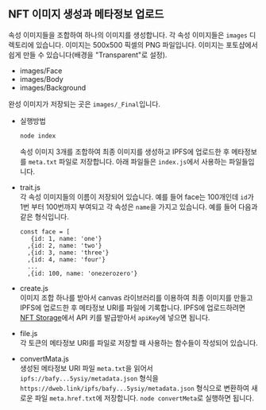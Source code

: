 ## NFT 이미지 생성과 메타정보 업로드

속성 이미지들을 조합하여 하나의 이미지를 생성합니다. 각 속성 이미지들은 `images` 디렉토리에 있습니다. 이미지는 500x500 픽셀의 PNG 파일입니다. 
이미지는 포토샵에서 쉽게 만들 수 있습니다(배경을 "Transparent"로 설정).

* images/Face
* images/Body
* images/Background
  
완성 이미지가 저장되는 곳은 `images/_Final`입니다.

* 실행방법    
  ```
  node index
  ```
  속성 이미지 3개를 조합하여 최종 이미지를 생성하고 IPFS에 업로드한 후 메타정보를 `meta.txt` 파일로 저장합니다. 아래 파일들은 
  `index.js`에서 사용하는 파일들입니다.  


* trait.js  
  각 속성 이미지들의 이름이 저장되어 있습니다. 예를 들어 face는 100개인데 `id`가 1번 부터 100번까지 부여되고 
  각 속성은 `name`을 가지고 있습니다. 예를 들어 다음과 같은 형식입니다.
  ```
  const face = [
     {id: 1, name: 'one'}
    ,{id: 2, name: 'two'}
    ,{id: 3, name: 'three'}
    ,{id: 4, name: 'four'}
    ...
    ,{id: 100, name: 'onezerozero'}
  ```

* create.js  
  이미지 조합 하나를 받아서 canvas 라이브러리를 이용하여 최종 이미지를 만들고 IPFS에 업로드한 후 메타정보 URI를 파일에 기록합니다.
  IPFS에 업로드하려면 [NFT Storage](https://nft.storage)에서 API 키를 발급받아서 `apiKey`에 넣으면 됩니다.  


* file.js  
  각 토큰의 메타정보 URI를 파일로 저장할 때 사용하는 함수들이 작성되어 있습니다.  


* convertMata.js  
  생성된 메타정보 URI 파일 `meta.txt`을 읽어서 `ipfs://bafy...5ysiy/metadata.json` 형식을 `https://dweb.link/ipfs/bafy...5ysiy/metadata.json` 형식으로 변환하여 새로운 파일 `meta.href.txt`에 저장합니다.
  `node convertMeta`로 실행하면 됩니다.
